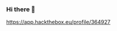 ### Hi there 👋
<script src="[https://tryhackme.com/badge/235625](https://tryhackme.com/badge/235625)"></script>
https://app.hackthebox.eu/profile/364927

<!--
**BlackstormCoder/BlackstormCoder** is a ✨ _special_ ✨ repository because its `README.md` (this file) appears on your GitHub profile.

Here are some ideas to get you started:

- 🔭 I’m currently working on ...
- 🌱 I’m currently learning ...
- 👯 I’m looking to collaborate on ...
- 🤔 I’m looking for help with ...
- 💬 Ask me about ...
- 📫 How to reach me: ...
- 😄 Pronouns: ...
- ⚡ Fun fact: ...
-->
